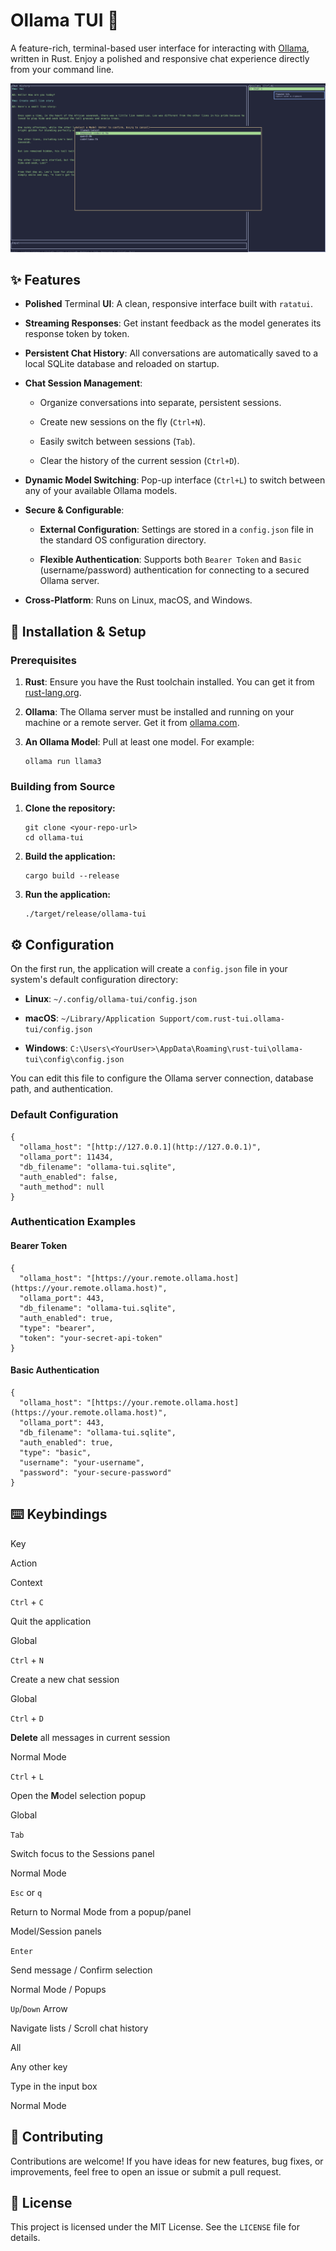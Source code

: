 
# Ollama TUI 🚀

A feature-rich, terminal-based user interface for interacting with [Ollama](https://ollama.com/ "null"), written in Rust. Enjoy a polished and responsive chat experience directly from your command line.

![Screenshot](https://raw.githubusercontent.com/kpanuragh/ollama-chat/main/ollama.png)

## ✨ Features

-   **Polished** Terminal **UI**: A clean, responsive interface built with `ratatui`.
    
-   **Streaming Responses**: Get instant feedback as the model generates its response token by token.
    
-   **Persistent Chat History**: All conversations are automatically saved to a local SQLite database and reloaded on startup.
    
-   **Chat Session Management**:
    
    -   Organize conversations into separate, persistent sessions.
        
    -   Create new sessions on the fly (`Ctrl+N`).
        
    -   Easily switch between sessions (`Tab`).
        
    -   Clear the history of the current session (`Ctrl+D`).
        
-   **Dynamic Model Switching**: Pop-up interface (`Ctrl+L`) to switch between any of your available Ollama models.
    
-   **Secure & Configurable**:
    
    -   **External Configuration**: Settings are stored in a `config.json` file in the standard OS configuration directory.
        
    -   **Flexible Authentication**: Supports both `Bearer Token` and `Basic` (username/password) authentication for connecting to a secured Ollama server.
        
-   **Cross-Platform**: Runs on Linux, macOS, and Windows.
    

## 🔧 Installation & Setup

### Prerequisites

1.  **Rust**: Ensure you have the Rust toolchain installed. You can get it from [rust-lang.org](https://www.rust-lang.org/tools/install "null").
    
2.  **Ollama**: The Ollama server must be installed and running on your machine or a remote server. Get it from [ollama.com](https://ollama.com/ "null").
    
3.  **An Ollama Model**: Pull at least one model. For example:
    
    ```
    ollama run llama3
    
    ```
    

### Building from Source

1.  **Clone the repository:**
    
    ```
    git clone <your-repo-url>
    cd ollama-tui
    
    ```
    
2.  **Build the application:**
    
    ```
    cargo build --release
    
    ```
    
3.  **Run the application:**
    
    ```
    ./target/release/ollama-tui
    
    ```
    

## ⚙️ Configuration

On the first run, the application will create a `config.json` file in your system's default configuration directory:

-   **Linux**: `~/.config/ollama-tui/config.json`
    
-   **macOS**: `~/Library/Application Support/com.rust-tui.ollama-tui/config.json`
    
-   **Windows**: `C:\Users\<YourUser>\AppData\Roaming\rust-tui\ollama-tui\config\config.json`
    

You can edit this file to configure the Ollama server connection, database path, and authentication.

### Default Configuration

```
{
  "ollama_host": "[http://127.0.0.1](http://127.0.0.1)",
  "ollama_port": 11434,
  "db_filename": "ollama-tui.sqlite",
  "auth_enabled": false,
  "auth_method": null
}

```

### Authentication Examples

#### Bearer Token

```
{
  "ollama_host": "[https://your.remote.ollama.host](https://your.remote.ollama.host)",
  "ollama_port": 443,
  "db_filename": "ollama-tui.sqlite",
  "auth_enabled": true,
  "type": "bearer",
  "token": "your-secret-api-token"
}

```

#### Basic Authentication

```
{
  "ollama_host": "[https://your.remote.ollama.host](https://your.remote.ollama.host)",
  "ollama_port": 443,
  "db_filename": "ollama-tui.sqlite",
  "auth_enabled": true,
  "type": "basic",
  "username": "your-username",
  "password": "your-secure-password"
}

```

## ⌨️ Keybindings

Key

Action

Context

`Ctrl` + `C`

Quit the application

Global

`Ctrl` + `N`

Create a new chat session

Global

`Ctrl` + `D`

**Delete** all messages in current session

Normal Mode

`Ctrl` + `L`

Open the **M**odel selection popup

Global

`Tab`

Switch focus to the Sessions panel

Normal Mode

`Esc` or `q`

Return to Normal Mode from a popup/panel

Model/Session panels

`Enter`

Send message / Confirm selection

Normal Mode / Popups

`Up`/`Down` Arrow

Navigate lists / Scroll chat history

All

Any other key

Type in the input box

Normal Mode

## 🤝 Contributing

Contributions are welcome! If you have ideas for new features, bug fixes, or improvements, feel free to open an issue or submit a pull request.

## 📄 License

This project is licensed under the MIT License. See the `LICENSE` file for details.

